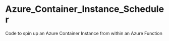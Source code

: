 # Azure_Container_Instance_Scheduler
Code to spin up an Azure Container Instance from within an Azure Function
